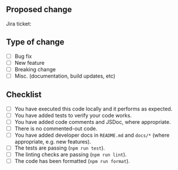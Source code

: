 <!--
  Thank you for contributing to DXT! Please follow the instructions in the comment tags.
  Unless you have been instructed, do not delete any text in this template.
-->

## Proposed change

<!--
  Give a high-level description of the content of this pull request. No more than a couple of sentences.

  If you have consulted with the Defra Forms team prior to implementation, they will have provided you with an Azure DevOps work item number or (preferably) a link. Please include this.
-->

Jira ticket:

## Type of change

<!--
  What type of change is this pull request? Mark the option with an X inside the brackets.
  If your change covers multiple categories, please split the pull request up to make it easier to review.
-->

- [ ] Bug fix
- [ ] New feature
- [ ] Breaking change
- [ ] Misc. (documentation, build updates, etc)

## Checklist

<!--
  Mark each completed item with an X, e.g. "[X] You have....".
  Feel free to chat to us on Slack if you have any questions.

  If you have not completed all of this, you are welcome to submit your pull request in a draft state
  to give us visibility and gather early feedback until it is ready for review.
-->

- [ ] You have executed this code locally and it performs as expected.
- [ ] You have added tests to verify your code works.
- [ ] You have added code comments and JSDoc, where appropriate.
- [ ] There is no commented-out code.
- [ ] You have added developer docs in `README.md` and `docs/*` (where appropriate, e.g. new features).
- [ ] The tests are passing (`npm run test`).
- [ ] The linting checks are passing (`npm run lint`).
- [ ] The code has been formatted (`npm run format`).
